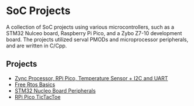 # SoC Projects
A collection of SoC projects using various microcontrollers, such as a STM32 Nulceo board, Raspberry Pi Pico, and a Zybo Z7-10 development board. The projects utilized serval PMODs and microprocessor peripherals, and are written in C/Cpp.

## Projects
* [Zync Processor, RPi Pico, Temperature Sensor + I2C and UART](https://github.com/michaelgranberryii/zynq-pico-uart-i2c-tmp3)
* [Free Rtos Basics](https://github.com/michaelgranberryii/free-rtos-basics)
* [STM32 Nucleo Board Peripherals](https://github.com/michaelgranberryii/stm32-peripherals)
* [RPi Pico TicTacToe](https://github.com/michaelgranberryii/rpi-pico-tictactoe)
